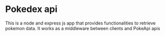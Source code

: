 # Pokedex api
This is a node and express js app that provides functionalities to retrieve pokemon data.
It works as a middleware between clients and PokeApi apis
